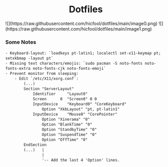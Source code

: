 <h1 align="center">Dotfiles</h1>
![](https://raw.githubusercontent.com/hicfool/dotfiles/main/image0.png)
![](https://raw.githubusercontent.com/hicfool/dotfiles/main/image1.png)

### Some Notes
```
- Keyboard-layout: `loadkeys pt-latin1; localectl set-x11-keymap pt; setxkbmap -layout pt`
- Missing text characters/emojis: `sudo pacman -S noto-fonts noto-fonts-extra noto-fonts-cjk noto-fonts-emoji`
- Prevent monitor from sleeping:
    - Edit `/etc/X11/xorg.conf`:
        (...)
        Section "ServerLayout"
            Identifier     "Layout0"
            Screen      0  "Screen0" 0 0
            InputDevice    "Keyboard0" "CoreKeyboard"
        	    Option "XkbLayout" "pt, pt-latin1"
            InputDevice    "Mouse0" "CorePointer"
            	Option "Xinerama" "0"
                Option "BlankTime" "0"
                Option "StandbyTime" "0"
                Option "SuspendTime" "0"
                Option "OffTime" "0"
        EndSection
        (...)   |
                |
                '-- Add the last 4 'Option' lines.
```
